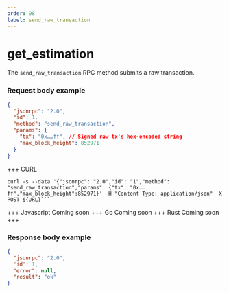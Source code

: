 ```yaml
---
order: 98
label: send_raw_transaction
---
```


# get_estimation



The `send_raw_transaction` RPC method submits a raw transaction.

### Request body example

```json
{
  "jsonrpc": "2.0",
  "id": 1,
  "method": "send_raw_transaction",
  "params": {
    "tx": "0x……ff", // Signed raw tx's hex-encoded string
    "max_block_height": 852971
  }
}
```


+++ CURL
```
curl -s --data '{"jsonrpc": "2.0","id": "1","method": "send_raw_transaction","params": {"tx": "0x……ff","max_block_height":852971}' -H "Content-Type: application/json" -X POST ${URL}```
```
+++ Javascript
Coming soon
+++ Go
Coming soon
+++ Rust
Coming soon
+++
### Response body example
```json
{
  "jsonrpc": "2.0",
  "id": 1,
  "error": null,
  "result": "ok"
}
```
